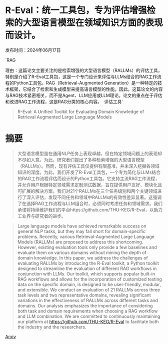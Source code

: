 # R-Eval：统一工具包，专为评估增强检索的大型语言模型在领域知识方面的表现而设计。

发布时间：2024年06月17日

`RAG

理由：这篇论文主要关注的是检索增强的大型语言模型（RALLMs）的评估工具，特别是介绍了R-Eval工具包，这是一个专门设计来评估与LLMs结合的RAG工作流程的Python工具包。RAG（Retrieval-Augmented Generation）是一种特定的技术框架，它结合了检索和生成模型来提高语言模型的性能。因此，这篇论文的内容与RAG技术紧密相关，而不是Agent、LLM应用或LLM理论。论文的重点在于评估和改进RAG工作流程，这是RAG分类的核心内容。` `评估工具`

> R-Eval: A Unified Toolkit for Evaluating Domain Knowledge of Retrieval Augmented Large Language Models

# 摘要

> 大型语言模型虽在通用NLP任务上表现卓越，但在特定领域问题上的表现却不尽如人意。为此，研究者们提出了多种检索增强的大型语言模型（RALLMs）。然而，现有评估工具仅提供有限基准，并未深入挖掘各领域知识的深度。为此，我们开发了R-Eval工具包，一个专为简化与LLMs结合的RAG工作流程评估而设计的Python工具包。它支持主流RAG工作流程，并允许用户根据特定领域需求定制测试数据，旨在提供用户友好、模块化且可扩展的解决方案。我们对21个RALLMs在三个任务级别和两个关键领域进行了深入评估，发现不同任务和领域中RALLMs的有效性差异显著。这强调了在选择RAG工作流程与LLM组合时，必须同时考虑任务和领域需求。我们承诺将持续维护我们的平台https://github.com/THU-KEG/R-Eval，以助力工业界与研究者的进步。

> Large language models have achieved remarkable success on general NLP tasks, but they may fall short for domain-specific problems. Recently, various Retrieval-Augmented Large Language Models (RALLMs) are proposed to address this shortcoming. However, existing evaluation tools only provide a few baselines and evaluate them on various domains without mining the depth of domain knowledge. In this paper, we address the challenges of evaluating RALLMs by introducing the R-Eval toolkit, a Python toolkit designed to streamline the evaluation of different RAG workflows in conjunction with LLMs. Our toolkit, which supports popular built-in RAG workflows and allows for the incorporation of customized testing data on the specific domain, is designed to be user-friendly, modular, and extensible. We conduct an evaluation of 21 RALLMs across three task levels and two representative domains, revealing significant variations in the effectiveness of RALLMs across different tasks and domains. Our analysis emphasizes the importance of considering both task and domain requirements when choosing a RAG workflow and LLM combination. We are committed to continuously maintaining our platform at https://github.com/THU-KEG/R-Eval to facilitate both the industry and the researchers.

[Arxiv](https://arxiv.org/abs/2406.11681)